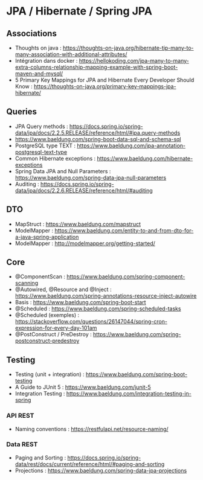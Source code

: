 # JPA / Hibernate / Spring JPA

## Associations
- Thoughts on java : https://thoughts-on-java.org/hibernate-tip-many-to-many-association-with-additional-attributes/
- Intégration dans docker : https://hellokoding.com/jpa-many-to-many-extra-columns-relationship-mapping-example-with-spring-boot-maven-and-mysql/
- 5 Primary Key Mappings for JPA and Hibernate Every Developer Should Know : https://thoughts-on-java.org/primary-key-mappings-jpa-hibernate/

## Queries
- JPA Query methods : https://docs.spring.io/spring-data/jpa/docs/2.2.5.RELEASE/reference/html/#jpa.query-methods
- https://www.baeldung.com/spring-boot-data-sql-and-schema-sql
- PostgreSQL type TEXT : https://www.baeldung.com/jpa-annotation-postgresql-text-type
- Common Hibernate exceptions : https://www.baeldung.com/hibernate-exceptions
- Spring Data JPA and Null Parameters : https://www.baeldung.com/spring-data-jpa-null-parameters
- Auditing : https://docs.spring.io/spring-data/jpa/docs/2.2.6.RELEASE/reference/html/#auditing

## DTO
- MapStruct : https://www.baeldung.com/mapstruct
- ModelMapper : https://www.baeldung.com/entity-to-and-from-dto-for-a-java-spring-application
- ModelMapper : http://modelmapper.org/getting-started/

## Core
- @ComponentScan : https://www.baeldung.com/spring-component-scanning
- @Autowired, @Resource and @Inject : https://www.baeldung.com/spring-annotations-resource-inject-autowire
- Basis : https://www.baeldung.com/spring-boot-start
- @Scheduled : https://www.baeldung.com/spring-scheduled-tasks
- @Scheduled (exemples) : https://stackoverflow.com/questions/26147044/spring-cron-expression-for-every-day-101am
- @PostConstruct / PreDestroy : https://www.baeldung.com/spring-postconstruct-predestroy

## Testing
- Testing (unit + integration) : https://www.baeldung.com/spring-boot-testing
- A Guide to JUnit 5 : https://www.baeldung.com/junit-5
- Integration Testing : https://www.baeldung.com/integration-testing-in-spring

### API REST
- Naming conventions : https://restfulapi.net/resource-naming/

### Data REST
- Paging and Sorting : https://docs.spring.io/spring-data/rest/docs/current/reference/html/#paging-and-sorting
- Projections : https://www.baeldung.com/spring-data-jpa-projections
